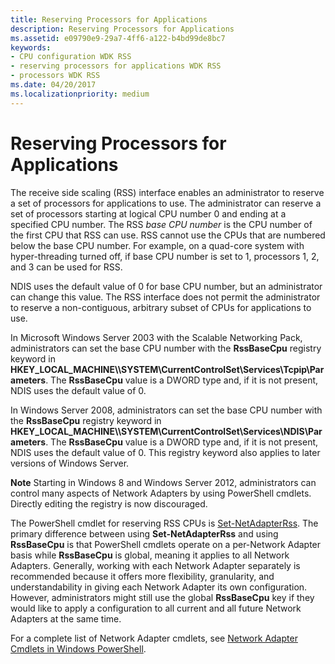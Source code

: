 ```yaml
---
title: Reserving Processors for Applications
description: Reserving Processors for Applications
ms.assetid: e09790e9-29a7-4ff6-a122-b4bd99de8bc7
keywords:
- CPU configuration WDK RSS
- reserving processors for applications WDK RSS
- processors WDK RSS
ms.date: 04/20/2017
ms.localizationpriority: medium
---
```


# Reserving Processors for Applications





The receive side scaling (RSS) interface enables an administrator to reserve a set of processors for applications to use. The administrator can reserve a set of processors starting at logical CPU number 0 and ending at a specified CPU number. The RSS *base CPU number* is the CPU number of the first CPU that RSS can use. RSS cannot use the CPUs that are numbered below the base CPU number. For example, on a quad-core system with hyper-threading turned off, if base CPU number is set to 1, processors 1, 2, and 3 can be used for RSS.

NDIS uses the default value of 0 for base CPU number, but an administrator can change this value. The RSS interface does not permit the administrator to reserve a non-contiguous, arbitrary subset of CPUs for applications to use.

In Microsoft Windows Server 2003 with the Scalable Networking Pack, administrators can set the base CPU number with the **RssBaseCpu** registry keyword in **HKEY\_LOCAL\_MACHINE\\\\SYSTEM\\CurrentControlSet\\Services\\Tcpip\\Parameters**. The **RssBaseCpu** value is a DWORD type and, if it is not present, NDIS uses the default value of 0.

In Windows Server 2008, administrators can set the base CPU number with the **RssBaseCpu** registry keyword in **HKEY\_LOCAL\_MACHINE\\\\SYSTEM\\CurrentControlSet\\Services\\NDIS\\Parameters**. The **RssBaseCpu** value is a DWORD type and, if it is not present, NDIS uses the default value of 0. This registry keyword also applies to later versions of Windows Server.

**Note** Starting in Windows 8 and Windows Server 2012, administrators can control many aspects of Network Adapters by using PowerShell cmdlets. Directly editing the registry is now discouraged.

The PowerShell cmdlet for reserving RSS CPUs is [Set-NetAdapterRss](/powershell/module/netadapter/Set-NetAdapterRss). The primary difference between using **Set-NetAdapterRss** and using **RssBaseCpu** is that PowerShell cmdlets operate on a per-Network Adapter basis while **RssBaseCpu** is global, meaning it applies to all Network Adapters. Generally, working with each Network Adapter separately is recommended because it offers more flexibility, granularity, and understandability in giving each Network Adapter its own configuration. However, administrators might still use the global **RssBaseCpu** key if they would like to apply a configuration to all current and all future Network Adapters at the same time.

For a complete list of Network Adapter cmdlets, see [Network Adapter Cmdlets in Windows PowerShell](/powershell/module/netadapter/).

 

